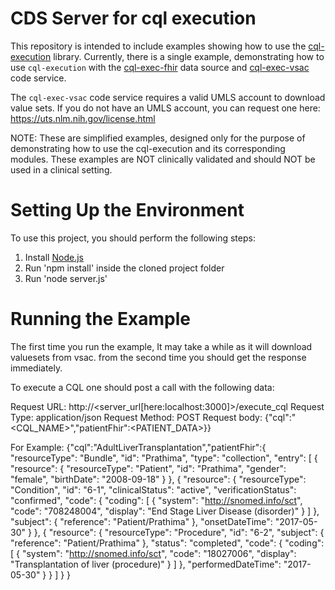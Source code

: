 # CDS Server for cql execution

This repository is intended to include examples showing how to use the
[cql-execution](https://github.com/cqframework/cql-execution)
library.  Currently, there is a single example, demonstrating how to use `cql-execution` with the
[cql-exec-fhir](https://github.com/cqframework/cql-exec-fhir) data source and
[cql-exec-vsac](https://github.com/cqframework/cql-exec-vsac) code service.

The `cql-exec-vsac` code service requires a valid UMLS account to download value sets.  If you do not have an UMLS
account, you can request one here: https://uts.nlm.nih.gov/license.html

NOTE: These are simplified examples, designed only for the purpose of demonstrating how to use the cql-execution and
its corresponding modules.  These examples are NOT clinically validated and should NOT be used in a clinical setting.

# Setting Up the Environment

To use this project, you should perform the following steps:

1. Install [Node.js](https://nodejs.org/en/download/)
2. Run 'npm install' inside the cloned project folder
2. Run 'node server.js'

# Running the Example

The first time you run the example, It may take a while as it will download valuesets from vsac. from the second time you should get the response immediately.

To execute a CQL one should post a call with the following data:

Request URL: http://<server_url[here:localhost:3000]>/execute_cql
Request Type: application/json
Request Method: POST
Request body: {"cql":"<CQL_NAME>","patientFhir":<PATIENT_DATA>}}

For Example:
{"cql":"AdultLiverTransplantation","patientFhir":{
  "resourceType": "Bundle",
  "id": "Prathima",
  "type": "collection",
  "entry": [
    {
      "resource": {
        "resourceType": "Patient",
        "id": "Prathima",
        "gender": "female",
        "birthDate": "2008-09-18"
      }
    },
    {
      "resource": {
        "resourceType": "Condition",
        "id": "6-1",
        "clinicalStatus": "active",
        "verificationStatus": "confirmed",
        "code": {
          "coding": [
            {
              "system": "http://snomed.info/sct",
              "code": "708248004",
              "display": "End Stage Liver Disease (disorder)"
            }
          ]
        },
        "subject": {
          "reference": "Patient/Prathima"
        },
        "onsetDateTime": "2017-05-30"
      }
    },
    {
      "resource": {
        "resourceType": "Procedure",
        "id": "6-2",
        "subject": {
          "reference": "Patient/Prathima"
        },
        "status": "completed",
        "code": {
          "coding": [
            {
              "system": "http://snomed.info/sct",
              "code": "18027006",
              "display": "Transplantation of liver (procedure)"
            }
          ]
        },
        "performedDateTime": "2017-05-30"
      }
    }
  ]
}
}
